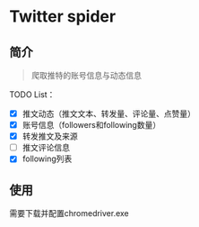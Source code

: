 # Twitter spider
## 简介
> 爬取推特的账号信息与动态信息 

TODO List：

- [x] 推文动态（推文文本、转发量、评论量、点赞量）
- [x] 账号信息（followers和following数量）
- [x] 转发推文及来源
- [ ] 推文评论信息
- [x] following列表

## 使用
需要下载并配置chromedriver.exe
